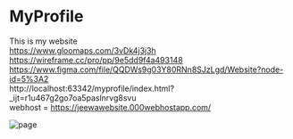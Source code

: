 # MyProfile
This is my website<br>
https://www.gloomaps.com/3vDk4j3j3h<br>
https://wireframe.cc/pro/pp/9e5dd9f4a493148<br>
https://www.figma.com/file/QQDWs9g03Y80RNn8SJzLgd/Website?node-id=5%3A2<br>
http://localhost:63342/myprofile/index.html?_ijt=r1u467g2go7oa5paslnrvg8svu<br>
webhost = 
https://jeewawebsite.000webhostapp.com/<br>

![page](https://user-images.githubusercontent.com/92393395/149051024-66c1af01-21fb-4ce2-a785-5cda56f652f0.png)
